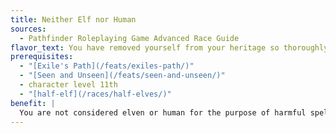 ```yaml
---
title: Neither Elf nor Human
sources:
  - Pathfinder Roleplaying Game Advanced Race Guide
flavor_text: You have removed yourself from your heritage so thoroughly that even magic does not recognize you.
prerequisites:
  - "[Exile's Path](/feats/exiles-path/)"
  - "[Seen and Unseen](/feats/seen-and-unseen/)"
  - character level 11th
  - "[half-elf](/races/half-elves/)"
benefit: |
  You are not considered elven or human for the purpose of harmful spells or effects based on your type, like a *bane* weapon or a ranger's favored enemy class feature.
---
```


